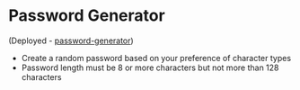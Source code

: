 # Password Generator 
(Deployed - [password-generator](https://dkbaffour777.github.io/password-generator/))
 - Create a random password based on your preference of character types
 - Password length must be 8 or more characters but not more than 128 characters
